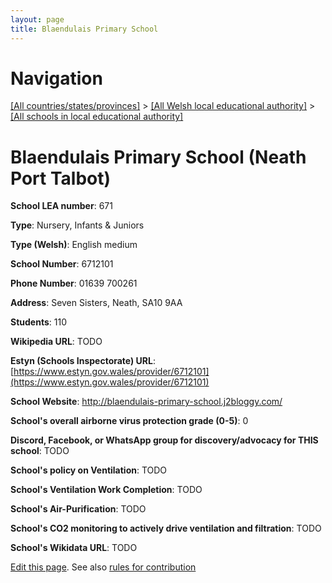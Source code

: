 ```yaml
---
layout: page
title: Blaendulais Primary School
---
```

# Navigation

[[All countries/states/provinces]](../../..) > [[All Welsh local educational authority]](../..) > [[All schools in local educational authority]](..)

# Blaendulais Primary School (Neath Port Talbot)

**School LEA number**: 671

**Type**: Nursery, Infants & Juniors

**Type (Welsh)**: English medium

**School Number**: 6712101

**Phone Number**: 01639 700261

**Address**: Seven Sisters, Neath, SA10 9AA

**Students**: 110

**Wikipedia URL**: TODO

**Estyn (Schools Inspectorate) URL**: [https://www.estyn.gov.wales/provider/6712101](https://www.estyn.gov.wales/provider/6712101)

**School Website**: http://blaendulais-primary-school.j2bloggy.com/

**School's overall airborne virus protection grade (0-5)**: 0

**Discord, Facebook, or WhatsApp group for discovery/advocacy for THIS school**: TODO

**School's policy on Ventilation**: TODO

**School's Ventilation Work Completion**: TODO

**School's Air-Purification**: TODO

**School's CO2 monitoring to actively drive ventilation and filtration**: TODO

**School's Wikidata URL**: TODO




[Edit this page](https://github.com/ventilate-schools/Wales/edit/prif/./Neath_Port_Talbot/Blaendulais_Primary_School.md). See also [rules for contribution](../../../contribution-rules/)